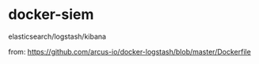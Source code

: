 docker-siem
===========

elasticsearch/logstash/kibana

from: https://github.com/arcus-io/docker-logstash/blob/master/Dockerfile
